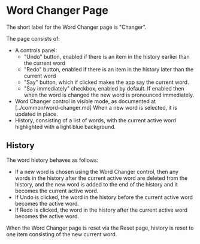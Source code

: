 # Word Changer Page

The short label for the Word Changer page is "Changer".

The page consists of:

* A controls panel:
   * "Undo" button, enabled if there is an item in the history earlier than the current word
   * "Redo" button, enabled if there is an item in the history later than the current word
   * "Say" button, which if clicked makes the app say the current word.
   * "Say immediately" checkbox, enabled by default. If enabled then when the word is changed
     the new word is pronounced immediately.
* Word Changer control in visible mode, as documented at [../common/word-changer.md]
  When a new word is selected, it is updated in place.
* History, consisting of a list of words, with the current active word highlighted with a light blue background.

## History

The word history behaves as follows:

* If a new word is chosen using the Word Changer control, then any words in the history after
  the current active word are deleted from the history, and the new word is added to the end
  of the history and it becomes the current active word.
* If Undo is clicked, the word in the history before the current active word becomes the active word.
* If Redo is clicked, the word in the history after the current active word becomes the active word.

When the Word Changer page is reset via the Reset page, history is reset to one item consisting
of the new current word.

